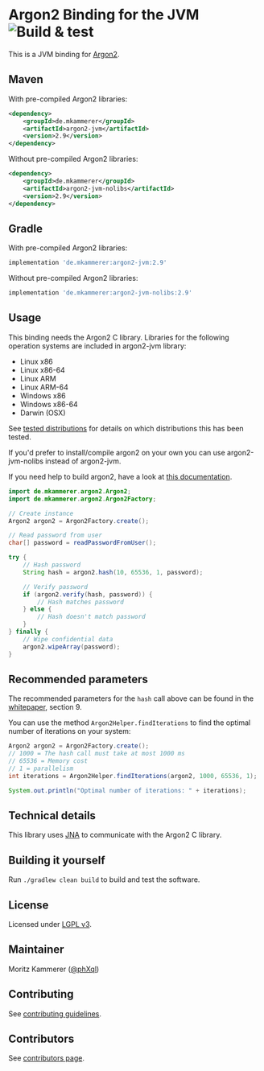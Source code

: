 # Argon2 Binding for the JVM ![Build & test](https://github.com/phxql/argon2-jvm/workflows/Build%20&%20test/badge.svg)

This is a JVM binding for [Argon2](https://github.com/P-H-C/phc-winner-argon2).

## Maven
With pre-compiled Argon2 libraries:

```xml
<dependency>
    <groupId>de.mkammerer</groupId>
    <artifactId>argon2-jvm</artifactId>
    <version>2.9</version>
</dependency>
```

Without pre-compiled Argon2 libraries:

```xml
<dependency>
    <groupId>de.mkammerer</groupId>
    <artifactId>argon2-jvm-nolibs</artifactId>
    <version>2.9</version>
</dependency>
```

## Gradle
With pre-compiled Argon2 libraries:

```groovy
implementation 'de.mkammerer:argon2-jvm:2.9'
```

Without pre-compiled Argon2 libraries:

```groovy
implementation 'de.mkammerer:argon2-jvm-nolibs:2.9'
```

## Usage
This binding needs the Argon2 C library. Libraries for the following operation systems are included in argon2-jvm library:
* Linux x86
* Linux x86-64
* Linux ARM
* Linux ARM-64
* Windows x86
* Windows x86-64
* Darwin (OSX)

See [tested distributions](compatibility-tests/README.md) for details on which distributions this has been tested.

If you'd prefer to install/compile argon2 on your own you can use argon2-jvm-nolibs instead of argon2-jvm.

If you need help to build argon2, have a look at [this documentation](docs/compile-argon2.md).

```java
import de.mkammerer.argon2.Argon2;
import de.mkammerer.argon2.Argon2Factory;

// Create instance
Argon2 argon2 = Argon2Factory.create();

// Read password from user
char[] password = readPasswordFromUser();

try {
    // Hash password
    String hash = argon2.hash(10, 65536, 1, password);

    // Verify password
    if (argon2.verify(hash, password)) {
        // Hash matches password
    } else {
        // Hash doesn't match password
    }
} finally {
    // Wipe confidential data
    argon2.wipeArray(password);
}
```

## Recommended parameters

The recommended parameters for the `hash` call above can be found in the [whitepaper](https://github.com/P-H-C/phc-winner-argon2/blob/master/argon2-specs.pdf), section 9.

You can use the method `Argon2Helper.findIterations` to find the optimal number of iterations on your system:

```java
Argon2 argon2 = Argon2Factory.create();
// 1000 = The hash call must take at most 1000 ms
// 65536 = Memory cost
// 1 = parallelism
int iterations = Argon2Helper.findIterations(argon2, 1000, 65536, 1);

System.out.println("Optimal number of iterations: " + iterations);
```

## Technical details
This library uses [JNA](https://github.com/java-native-access/jna) to communicate with the Argon2 C library.

## Building it yourself
Run `./gradlew clean build` to build and test the software.

## License
Licensed under [LGPL v3](https://www.gnu.org/licenses/lgpl.html).

## Maintainer
Moritz Kammerer ([@phXql](https://github.com/phxql))

## Contributing
See [contributing guidelines](CONTRIBUTING.md).

## Contributors
See [contributors page](https://github.com/phxql/argon2-jvm/graphs/contributors).
